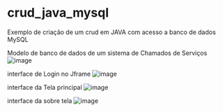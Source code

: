 # crud_java_mysql
Exemplo de criação de um crud em JAVA com acesso a banco de dados MySQL

Modelo de banco de dados de um sistema de Chamados de Serviços
![image](https://github.com/user-attachments/assets/b23371d8-120e-4a6f-a817-d4ff71fabd68)

interface de Login no Jframe
![image](https://github.com/user-attachments/assets/d6ec6a35-98f8-4394-af30-0ff907020d1d)

interface da Tela principal
![image](https://github.com/user-attachments/assets/1aa8cd6b-840e-43aa-9acc-857cb227a0bf)

interface da sobre tela
![image](https://github.com/user-attachments/assets/ac9feb65-87ca-4d2f-a0d2-d60921eb8548)
